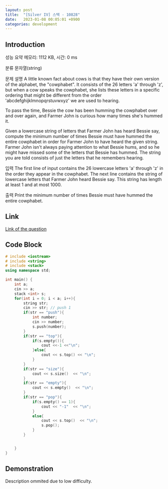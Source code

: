 ```yaml
---
layout: post
title:  "[Silver IV] 스택 - 10828"
date:   2023-01-08 00:05:01 +0900
categories: development
---
```


## Introduction

성능 요약
메모리: 1112 KB, 시간: 0 ms

분류
문자열(string)

문제 설명
A little known fact about cows is that they have their own version of the alphabet, the "cowphabet". It consists of the 26 letters 'a' through 'z', but when a cow speaks the cowphabet, she lists these letters in a specific ordering that might be different from the order 'abcdefghijklmnopqrstuvwxyz' we are used to hearing.

To pass the time, Bessie the cow has been humming the cowphabet over and over again, and Farmer John is curious how many times she's hummed it.

Given a lowercase string of letters that Farmer John has heard Bessie say, compute the minimum number of times Bessie must have hummed the entire cowphabet in order for Farmer John to have heard the given string. Farmer John isn't always paying attention to what Bessie hums, and so he might have missed some of the letters that Bessie has hummed. The string you are told consists of just the letters that he remembers hearing.

입력
The first line of input contains the 26 lowercase letters 'a' through 'z' in the order they appear in the cowphabet. The next line contains the string of lowercase letters that Farmer John heard Bessie say. This string has length at least 1 and at most 1000.

출력
Print the minimum number of times Bessie must have hummed the entire cowphabet.

## Link

[Link of the question](https://www.acmicpc.net/problem/10828)

## Code Block

```c++
# include <iostream>
# include <string>
# include <stack>
using namespace std;

int main() {
    int a;
    cin >> a;
    stack <int> s;
    for(int i = 0; i < a; i++){
        string str;
        cin >> str; // push 1
        if(str == "push"){
            int number;
            cin >> number;
            s.push(number);
        }
        if(str == "top"){
            if(s.empty()){
                cout <<-1 <<"\n";
            }else{
                cout << s.top() << "\n";
            }
        }
        if(str == "size"){
            cout << s.size()  << "\n";
        }
        if(str == "empty"){
            cout << s.empty()  << "\n";
        }
        if(str == "pop"){
            if(s.empty() == 1){
                cout << "-1"  << "\n";
            }
            else{
                cout << s.top()  << "\n";
                s.pop();
            }
        }


    }
}
```

## Demonstration

Description ommited due to low difficulty.
